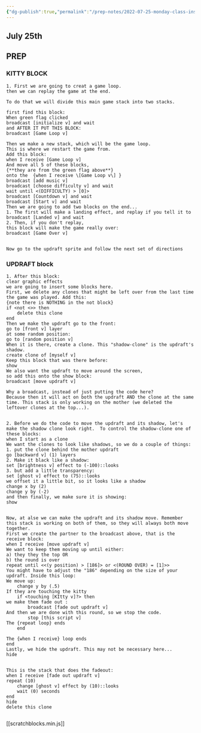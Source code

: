 ```yaml
---
{"dg-publish":true,"permalink":"/prep-notes/2022-07-25-monday-class-instructions/","dgHomeLink":true,"dgPassFrontmatter":false}
---
```




<style>

div.scratchblocks text.sb3-label {
    color: darkred;
    fill: blue;
    /* font-family: Times New Roman, serif; */
    font-size: 12pt;
    font-weight: bolder;
    /* letter-spacing: 1px; */
}


div.scratchblocks path.sb3-obsolete {
    fill: bisque;
    stroke: transparent;
    margin: 2em;
    padding: 0;
}


div.scratchblocks path.sb3-obsolete ~ text.sb3-label {
    color: black;
    fill: black;
    font-size: small;
    font-family: "Times New Roman", serif;;
}



:is(.markdown-preview-view,.markdown-rendered) div.blocks  pre {
    background-color: bisque; 
}

</style>


## July 25th

## PREP

### KITTY BLOCK

<div class="blocks">

```
1. First we are going to creat a game loop. 
then we can replay the game at the end. 

To do that we will divide this main game stack into two stacks. 

first find this block:
When green flag clicked
broadcast [initialize v] and wait
and AFTER IT PUT THIS BLOCK:
broadcast [Game Loop v]

Then we make a new stack, which will be the game loop. 
This is where we restart the game from. 
Add this block:
when I receive [Game Loop v]
And move all 5 of these blocks, 
{**they are from the green flag above**} 
onto the  {when I receive \[Game Loop v\] } 
broadcast [add music v]
broadcast [choose difficulty v] and wait
wait until <(DIFFICULTY) > [0]>
broadcast [Countdown v] and wait
broadcast [Start v] and wait
Then we are going to add two blocks on the end...
1. The first will make a landing effect, and replay if you tell it to
broadcast [Landed v] and wait
2. Then, if you don't replay,
this block will make the game really over:
broadcast [Game Over v]


Now go to the updraft sprite and follow the next set of directions

```

### UPDRAFT block


```
1. After this block:
clear graphic effects
we are going to insert some blocks here. 
First, we delete any clones that might be left over from the last time the game was played. Add this: 
{note there is NOTHING in the not block}
if <not <>> then
    delete this clone
end
Then we make the updraft go to the front:
go to [front v] layer
at some random position: 
go to [random position v]
When it is there, create a clone. This "shadow-clone" is the updraft's shadow.
create clone of [myself v]
Keep this block that was there before:
show
We also want the updraft to move around the screen, 
so add this onto the show block:
broadcast [move updraft v] 

Why a broadcast, instead of just putting the code here?
Because then it will act on both the updraft AND the clone at the same time. This stack is only working on the mother (we deleted the leftover clones at the top...). 


2. Before we do the code to move the updraft and its shadow, let's make the shadow clone look right.  To control the shadow-clone one of these blocks: 
when I start as a clone
We want the clones to look like shadows, so we do a couple of things:
1. put the clone behind the mother updraft
go [backward v] (1) layers
2. Make it black like a shadow:
set [brightness v] effect to (-100)::looks
3. but add a little transparency:
set [ghost v] effect to (75)::looks
we offset it a little bit, so it looks like a shadow
change x by (2)
change y by (-2)
and then finally, we make sure it is showing:
show


Now, at alse we can make the updraft and its shadow move. Remember this stack is working on both of them, so they will always both move together.
First we create the partner to the broadcast above, that is the receive block:
when I receive [move updraft v]
We want to keep them moving up until either:
a) they they the top OR
b) the round is over
repeat until <<(y position) > [186]> or <(ROUND OVER) = [1]>>
You might have to adjust the "186" depending on the size of your updraft. Inside this loop:
We move up:
    change y by (.5)
If they are touching the kitty
    if <touching [KItty v]?> then
we make them fade out :
        broadcast [fade out updraft v]
And then we are done with this round, so we stop the code.
        stop [this script v]
The {repeat loop} ends
    end

The {when I receive} loop ends
end
Lastly, we hide the updraft. This may not be necessary here...
hide


This is the stack that does the fadeout:
when I receive [fade out updraft v]
repeat (10)
    change [ghost v] effect by (10)::looks
    wait (0) seconds
end
hide
delete this clone


```

</div>

[[scratchblocks.min.js]]
